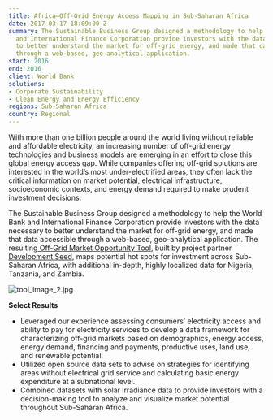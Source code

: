 ```yaml
---
title: Africa–Off-Grid Energy Access Mapping in Sub-Saharan Africa
date: 2017-03-17 18:09:00 Z
summary: The Sustainable Business Group designed a methodology to help the World Bank
  and International Finance Corporation provide investors with the data necessary
  to better understand the market for off-grid energy, and made that data accessible
  through a web-based, geo-analytical application.
start: 2016
end: 2016
client: World Bank
solutions:
- Corporate Sustainability
- Clean Energy and Energy Efficiency
regions: Sub-Saharan Africa
country: Regional
---
```


With more than one billion people around the world living without reliable and affordable electricity, an increasing number of off-grid energy technologies and business models are emerging in an effort to close this global energy access gap. While companies offering off-grid solutions are interested in the world’s most under-electrified areas, they often lack the critical information on market potential, electrical infrastructure, socioeconomic contexts, and energy demand required to make prudent investment decisions.

The Sustainable Business Group designed a methodology to help the World Bank and International Finance Corporation provide investors with the data necessary to better understand the market for off-grid energy, and made that data accessible through a web-based, geo-analytical application. The resulting[ Off-Grid Market Opportunity Tool](http://offgrid.energydata.info/), built by project partner [Development Seed](https://developmentseed.org/), maps potential hot spots for investment across Sub-Saharan Africa, with additional in-depth, highly localized data for Nigeria, Tanzania, and Zambia.

![tool_image_2.jpg](/uploads/tool_image_2.jpg)

**Select Results**

* Leveraged our experience assessing consumers’ electricity access and ability to pay for electricity services to develop a data framework for characterizing off-grid markets based on demographics, energy access, energy demand, financing and payments, productive uses, land use, and renewable potential.
* Utilized open source data sets to advise on strategies for identifying areas without electrical grid service and calculating basic energy expenditure at a subnational level.
* Combined datasets with solar irradiance data to provide investors with a decision-making tool to analyze and visualize market potential throughout Sub-Saharan Africa.